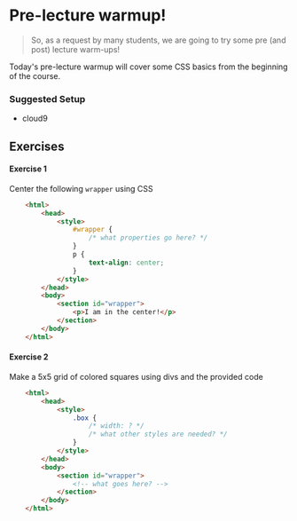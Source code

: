 # Pre-lecture warmup!
> So, as a request by many students, we are going to try some pre (and post) lecture warm-ups!

Today's pre-lecture warmup will cover some CSS basics from the beginning of the course.

### Suggested Setup
- cloud9

## Exercises

#### Exercise 1

Center the following `wrapper` using CSS

```html
    <html>
        <head>
            <style>
                #wrapper {
                    /* what properties go here? */
                }
                p {
                    text-align: center;
                }
            </style>
        </head>
        <body>
            <section id="wrapper">
                <p>I am in the center!</p>
            </section>
        </body>
    </html>
```

#### Exercise 2

Make a 5x5 grid of colored squares using divs and the provided code

```html
    <html>
        <head>
            <style>
                .box {
                    /* width: ? */
                    /* what other styles are needed? */
                }
            </style>
        </head>
        <body>
            <section id="wrapper">
                <!-- what goes here? -->
            </section>
        </body>
    </html>
```
